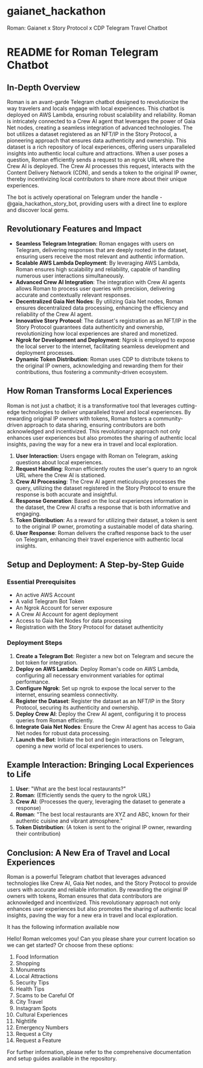 # gaianet_hackathon
Roman: Gaianet x Story Protocol x CDP Telegram Travel Chatbot

# README for Roman Telegram Chatbot

## In-Depth Overview

Roman is an avant-garde Telegram chatbot designed to revolutionize the way travelers and locals engage with local experiences. This chatbot is deployed on AWS Lambda, ensuring robust scalability and reliability. Roman is intricately connected to a Crew AI agent that leverages the power of Gaia Net nodes, creating a seamless integration of advanced technologies. The bot utilizes a dataset registered as an NFT/IP in the Story Protocol, a pioneering approach that ensures data authenticity and ownership. This dataset is a rich repository of local experiences, offering users unparalleled insights into authentic local culture and attractions. When a user poses a question, Roman efficiently sends a request to an ngrok URL where the Crew AI is deployed. The Crew AI processes this request, interacts with the Content Delivery Network (CDN), and sends a token to the original IP owner, thereby incentivizing local contributors to share more about their unique experiences.

The bot is actively operational on Telegram under the handle - @gaia_hackathon_story_bot, providing users with a direct line to explore and discover local gems.

## Revolutionary Features and Impact

- **Seamless Telegram Integration**: Roman engages with users on Telegram, delivering responses that are deeply rooted in the dataset, ensuring users receive the most relevant and authentic information.
- **Scalable AWS Lambda Deployment**: By leveraging AWS Lambda, Roman ensures high scalability and reliability, capable of handling numerous user interactions simultaneously.
- **Advanced Crew AI Integration**: The integration with Crew AI agents allows Roman to process user queries with precision, delivering accurate and contextually relevant responses.
- **Decentralized Gaia Net Nodes**: By utilizing Gaia Net nodes, Roman ensures decentralized data processing, enhancing the efficiency and reliability of the Crew AI agent.
- **Innovative Story Protocol**: The dataset's registration as an NFT/IP in the Story Protocol guarantees data authenticity and ownership, revolutionizing how local experiences are shared and monetized.
- **Ngrok for Development and Deployment**: Ngrok is employed to expose the local server to the internet, facilitating seamless development and deployment processes.
- **Dynamic Token Distribution**: Roman uses CDP to distribute tokens to the original IP owners, acknowledging and rewarding them for their contributions, thus fostering a community-driven ecosystem.

## How Roman Transforms Local Experiences

Roman is not just a chatbot; it is a transformative tool that leverages cutting-edge technologies to deliver unparalleled travel and local experiences. By rewarding original IP owners with tokens, Roman fosters a community-driven approach to data sharing, ensuring contributors are both acknowledged and incentivized. This revolutionary approach not only enhances user experiences but also promotes the sharing of authentic local insights, paving the way for a new era in travel and local exploration.

1. **User Interaction**: Users engage with Roman on Telegram, asking questions about local experiences.
2. **Request Handling**: Roman efficiently routes the user's query to an ngrok URL where the Crew AI is stationed.
3. **Crew AI Processing**: The Crew AI agent meticulously processes the query, utilizing the dataset registered in the Story Protocol to ensure the response is both accurate and insightful.
4. **Response Generation**: Based on the local experiences information in the dataset, the Crew AI crafts a response that is both informative and engaging.
5. **Token Distribution**: As a reward for utilizing their dataset, a token is sent to the original IP owner, promoting a sustainable model of data sharing.
6. **User Response**: Roman delivers the crafted response back to the user on Telegram, enhancing their travel experience with authentic local insights.

## Setup and Deployment: A Step-by-Step Guide

### Essential Prerequisites

- An active AWS Account
- A valid Telegram Bot Token
- An Ngrok Account for server exposure
- A Crew AI Account for agent deployment
- Access to Gaia Net Nodes for data processing
- Registration with the Story Protocol for dataset authenticity

### Deployment Steps

1. **Create a Telegram Bot**: Register a new bot on Telegram and secure the bot token for integration.
2. **Deploy on AWS Lambda**: Deploy Roman's code on AWS Lambda, configuring all necessary environment variables for optimal performance.
3. **Configure Ngrok**: Set up ngrok to expose the local server to the internet, ensuring seamless connectivity.
4. **Register the Dataset**: Register the dataset as an NFT/IP in the Story Protocol, securing its authenticity and ownership.
5. **Deploy Crew AI**: Deploy the Crew AI agent, configuring it to process queries from Roman efficiently.
6. **Integrate Gaia Net Nodes**: Ensure the Crew AI agent has access to Gaia Net nodes for robust data processing.
7. **Launch the Bot**: Initiate the bot and begin interactions on Telegram, opening a new world of local experiences to users.

## Example Interaction: Bringing Local Experiences to Life

1. **User**: "What are the best local restaurants?"
2. **Roman**: (Efficiently sends the query to the ngrok URL)
3. **Crew AI**: (Processes the query, leveraging the dataset to generate a response)
4. **Roman**: "The best local restaurants are XYZ and ABC, known for their authentic cuisine and vibrant atmosphere."
5. **Token Distribution**: (A token is sent to the original IP owner, rewarding their contribution)

## Conclusion: A New Era of Travel and Local Experiences

Roman is a powerful Telegram chatbot that leverages advanced technologies like Crew AI, Gaia Net nodes, and the Story Protocol to provide users with accurate and reliable information. By rewarding the original IP owners with tokens, Roman ensures that data contributors are acknowledged and incentivized. This revolutionary approach not only enhances user experiences but also promotes the sharing of authentic local insights, paving the way for a new era in travel and local exploration.

It has the following information available now 

Hello! Roman welcomes you! 
Can you please share your current location so we can get started? 
Or choose from these options: 
1. Food Information
2. Shopping
3. Monuments
4. Local Attractions
5. Security Tips
6. Health Tips
7. Scams to be Careful Of
8. City Travel
9. Instagram Spots
10. Cultural Experiences
11. Nightlife
12. Emergency Numbers
13. Request a City
14. Request a Feature

For further information, please refer to the comprehensive documentation and setup guides available in the repository.
